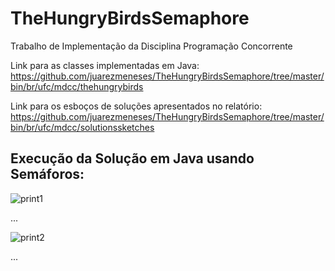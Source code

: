 # TheHungryBirdsSemaphore
Trabalho de Implementação da Disciplina Programação Concorrente

Link para as classes implementadas em Java:
https://github.com/juarezmeneses/TheHungryBirdsSemaphore/tree/master/bin/br/ufc/mdcc/thehungrybirds

Link para os esboços de soluções apresentados no relatório:
https://github.com/juarezmeneses/TheHungryBirdsSemaphore/tree/master/bin/br/ufc/mdcc/solutionssketches

## Execução da Solução em Java usando Semáforos:
![print1](https://user-images.githubusercontent.com/3067971/60334270-7a140f80-9971-11e9-8f0f-bae85fc8da88.png)

...

![print2](https://user-images.githubusercontent.com/3067971/60334271-7a140f80-9971-11e9-97b6-dbe81fb3396d.png)

...
